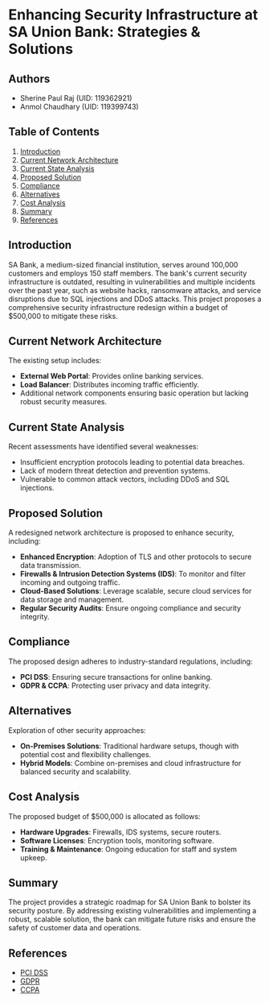 
# Enhancing Security Infrastructure at SA Union Bank: Strategies & Solutions

## Authors

- Sherine Paul Raj (UID: 119362921)
- Anmol Chaudhary (UID: 119399743)

## Table of Contents

1. [Introduction](#introduction)
2. [Current Network Architecture](#current-network-architecture)
3. [Current State Analysis](#current-state-analysis)
4. [Proposed Solution](#proposed-solution)
5. [Compliance](#compliance)
6. [Alternatives](#alternatives)
7. [Cost Analysis](#cost-analysis)
8. [Summary](#summary)
9. [References](#references)

## Introduction

SA Bank, a medium-sized financial institution, serves around 100,000 customers and employs 150 staff members. The bank's current security infrastructure is outdated, resulting in vulnerabilities and multiple incidents over the past year, such as website hacks, ransomware attacks, and service disruptions due to SQL injections and DDoS attacks. This project proposes a comprehensive security infrastructure redesign within a budget of $500,000 to mitigate these risks.

## Current Network Architecture

The existing setup includes:
- **External Web Portal**: Provides online banking services.
- **Load Balancer**: Distributes incoming traffic efficiently.
- Additional network components ensuring basic operation but lacking robust security measures.

## Current State Analysis

Recent assessments have identified several weaknesses:
- Insufficient encryption protocols leading to potential data breaches.
- Lack of modern threat detection and prevention systems.
- Vulnerable to common attack vectors, including DDoS and SQL injections.

## Proposed Solution

A redesigned network architecture is proposed to enhance security, including:
- **Enhanced Encryption**: Adoption of TLS and other protocols to secure data transmission.
- **Firewalls & Intrusion Detection Systems (IDS)**: To monitor and filter incoming and outgoing traffic.
- **Cloud-Based Solutions**: Leverage scalable, secure cloud services for data storage and management.
- **Regular Security Audits**: Ensure ongoing compliance and security integrity.

## Compliance

The proposed design adheres to industry-standard regulations, including:
- **PCI DSS**: Ensuring secure transactions for online banking.
- **GDPR & CCPA**: Protecting user privacy and data integrity.

## Alternatives

Exploration of other security approaches:
- **On-Premises Solutions**: Traditional hardware setups, though with potential cost and flexibility challenges.
- **Hybrid Models**: Combine on-premises and cloud infrastructure for balanced security and scalability.

## Cost Analysis

The proposed budget of $500,000 is allocated as follows:
- **Hardware Upgrades**: Firewalls, IDS systems, secure routers.
- **Software Licenses**: Encryption tools, monitoring software.
- **Training & Maintenance**: Ongoing education for staff and system upkeep.

## Summary

The project provides a strategic roadmap for SA Union Bank to bolster its security posture. By addressing existing vulnerabilities and implementing a robust, scalable solution, the bank can mitigate future risks and ensure the safety of customer data and operations.

## References

- [PCI DSS](https://www.pcisecuritystandards.org/)
- [GDPR](https://gdpr-info.eu/)
- [CCPA](https://oag.ca.gov/privacy/ccpa)
